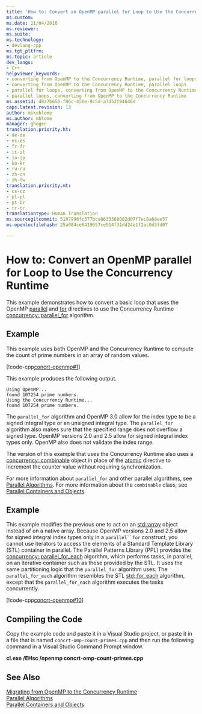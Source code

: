 ```yaml
---
title: 'How to: Convert an OpenMP parallel for Loop to Use the Concurrency Runtime | Microsoft Docs'
ms.custom: 
ms.date: 11/04/2016
ms.reviewer: 
ms.suite: 
ms.technology:
- devlang-cpp
ms.tgt_pltfrm: 
ms.topic: article
dev_langs:
- C++
helpviewer_keywords:
- converting from OpenMP to the Concurrency Runtime, parallel for loops
- converting from OpenMP to the Concurrency Runtime, parallel loops
- parallel for loops, converting from OpenMP to the Concurrency Runtime
- parallel loops, converting from OpenMP to the Concurrency Runtime
ms.assetid: d8a7b656-f86c-456e-9c5d-a7d52f94646e
caps.latest.revision: 13
author: mikeblome
ms.author: mblome
manager: ghogen
translation.priority.ht:
- de-de
- es-es
- fr-fr
- it-it
- ja-jp
- ko-kr
- ru-ru
- zh-cn
- zh-tw
translation.priority.mt:
- cs-cz
- pl-pl
- pt-br
- tr-tr
translationtype: Human Translation
ms.sourcegitcommit: 5187996fc377bca8633360082d07f7ec8a68ee57
ms.openlocfilehash: 25a084ce6419657ce514f31dd24e1f2ac0d3fd07

---
```

# How to: Convert an OpenMP parallel for Loop to Use the Concurrency Runtime

This example demonstrates how to convert a basic loop that uses the OpenMP [parallel](../../parallel/concrt/how-to-use-parallel-invoke-to-write-a-parallel-sort-routine.md#parallel) and [for](../../parallel/openmp/reference/for-openmp.md) directives to use the Concurrency Runtime [concurrency::parallel_for](reference/concurrency-namespace-functions.md#parallel_for) algorithm.  
  
## Example  
 This example uses both OpenMP and the Concurrency Runtime to compute the count of prime numbers in an array of random values.  
  
 [!code-cpp[concrt-openmp#1](../../parallel/concrt/codesnippet/cpp/how-to-convert-an-openmp-parallel-for-loop-to-use-the-concurrency-runtime_1.cpp)]  
  
 This example produces the following output.  
  
```Output  
Using OpenMP...  
found 107254 prime numbers.  
Using the Concurrency Runtime...  
found 107254 prime numbers.  
```  
  
 The `parallel_for` algorithm and OpenMP 3.0 allow for the index type to be a signed integral type or an unsigned integral type. The `parallel_for` algorithm also makes sure that the specified range does not overflow a signed type. OpenMP versions 2.0 and 2.5 allow for signed integral index types only. OpenMP also does not validate the index range.  
  
 The version of this example that uses the Concurrency Runtime also uses a [concurrency::combinable](../../parallel/concrt/reference/combinable-class.md) object in place of the [atomic](../../parallel/openmp/reference/atomic.md) directive to increment the counter value without requiring synchronization.  
  
 For more information about `parallel_for` and other parallel algorithms, see [Parallel Algorithms](../../parallel/concrt/parallel-algorithms.md). For more information about the `combinable` class, see [Parallel Containers and Objects](../../parallel/concrt/parallel-containers-and-objects.md).  
  
## Example  

 This example modifies the previous one to act on an [std::array](../../standard-library/array-class-stl.md) object instead of on a native array. Because OpenMP versions 2.0 and 2.5 allow for signed integral index types only in a `parallel``for` construct, you cannot use iterators to access the elements of a Standard Template Library (STL) container in parallel. The Parallel Patterns Library (PPL) provides the [concurrency::parallel_for_each](reference/concurrency-namespace-functions.md#parallel_for_each) algorithm, which performs tasks, in parallel, on an iterative container such as those provided by the STL. It uses the same partitioning logic that the `parallel_for` algorithm uses. The `parallel_for_each` algorithm resembles the STL [std::for_each](http://msdn.microsoft.com/Library/8cb2ae72-bef6-488b-b011-0475c0787e33) algorithm, except that the `parallel_for_each` algorithm executes the tasks concurrently.  
  
 [!code-cpp[concrt-openmp#10](../../parallel/concrt/codesnippet/cpp/how-to-convert-an-openmp-parallel-for-loop-to-use-the-concurrency-runtime_2.cpp)]  
  
## Compiling the Code  
 Copy the example code and paste it in a Visual Studio project, or paste it in a file that is named `concrt-omp-count-primes.cpp` and then run the following command in a Visual Studio Command Prompt window.  
  
 **cl.exe /EHsc /openmp concrt-omp-count-primes.cpp**  
  
## See Also  
 [Migrating from OpenMP to the Concurrency Runtime](../../parallel/concrt/migrating-from-openmp-to-the-concurrency-runtime.md)   
 [Parallel Algorithms](../../parallel/concrt/parallel-algorithms.md)   
 [Parallel Containers and Objects](../../parallel/concrt/parallel-containers-and-objects.md)




<!--HONumber=Jan17_HO1-->


